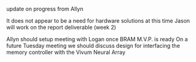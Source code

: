 update on progress from Allyn

It does not appear to be a need for hardware solutions at this time
Jason will work on the report deliverable (week 2)

Allyn should setup meeting with Logan once BRAM M.V.P. is ready
On a future Tuesday meeting we should discuss design for interfacing the memory controller with the Vivum Neural Array
